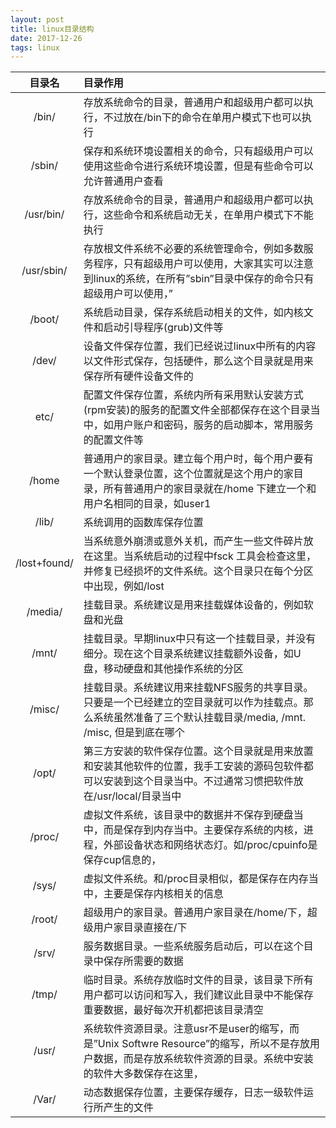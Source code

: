 ```yaml
---
layout: post
title: linux目录结构
date: 2017-12-26
tags: linux
---
```



|目录名         |目录作用|
|:-:            |:-|
|/bin/         |  存放系统命令的目录，普通用户和超级用户都可以执行，不过放在/bin下的命令在单用户模式下也可以执行|
|/sbin/        |  保存和系统环境设置相关的命令，只有超级用户可以使用这些命令进行系统环境设置，但是有些命令可以允许普通用户查看|
|/usr/bin/     |  存放系统命令的目录，普通用户和超级用户都可以执行，这些命令和系统启动无关，在单用户模式下不能执行|
|/usr/sbin/    |  存放根文件系统不必要的系统管理命令，例如多数服务程序，只有超级用户可以使用，大家其实可以注意到linux的系统，在所有”sbin”目录中保存的命令只有超级用户可以使用，”|sbin”目录中保存的命令所有用户都可以使用|
|/boot/        |  系统启动目录，保存系统启动相关的文件，如内核文件和启动引导程序(grub)文件等|
|/dev/         |  设备文件保存位置，我们已经说过linux中所有的内容以文件形式保存，包括硬件，那么这个目录就是用来保存所有硬件设备文件的|
|etc/          |  配置文件保存位置，系统内所有采用默认安装方式(rpm安装)的服务的配置文件全部都保存在这个目录当中，如用户账户和密码，服务的启动脚本，常用服务的配置文件等|
|/home         |  普通用户的家目录。建立每个用户时，每个用户要有一个默认登录位置，这个位置就是这个用户的家目录，所有普通用户的家目录就在/home 下建立一个和用户名相同的目录，如user1|的家目录就是/home/user1|
|/lib/         |  系统调用的函数库保存位置|
|/lost+found/  |  当系统意外崩溃或意外关机，而产生一些文件碎片放在这里。当系统启动的过程中fsck 工具会检查这里， 并修复已经损坏的文件系统。这个目录只在每个分区中出现，例如/lost|+found 就是根分区的备份恢复目录，/boot/lost+found就是/boot分区的备份恢复目录|
|/media/       |  挂载目录。系统建议是用来挂载媒体设备的，例如软盘和光盘|
|/mnt/         |  挂载目录。早期linux中只有这一个挂载目录，并没有细分。现在这个目录系统建议挂载额外设备，如U盘，移动硬盘和其他操作系统的分区|
|/misc/        |  挂载目录。系统建议用来挂载NFS服务的共享目录。只要是一个已经建立的空目录就可以作为挂载点。那么系统虽然准备了三个默认挂载目录/media,  /mnt.   /misc, 但是到底在哪个|目录中挂载什么设备都可以由管理员自己决定。|
|/opt/         |  第三方安装的软件保存位置。这个目录就是用来放置和安装其他软件的位置，我手工安装的源码包软件都可以安装到这个目录当中。不过通常习惯把软件放在/usr/local/目录当中|
|/proc/        |  虚拟文件系统，该目录中的数据并不保存到硬盘当中，而是保存到内存当中。主要保存系统的内核，进程，外部设备状态和网络状态灯。如/proc/cpuinfo是保存cup信息的，|/proc/devices是保存网络协议信息的|
|/sys/         |  虚拟文件系统。和/proc目录相似，都是保存在内存当中，主要是保存内核相关的信息|
|/root/        |  超级用户的家目录。普通用户家目录在/home/下，超级用户家目录直接在/下|
|/srv/         |  服务数据目录。一些系统服务启动后，可以在这个目录中保存所需要的数据|
|/tmp/         |  临时目录。系统存放临时文件的目录，该目录下所有用户都可以访问和写入，我们建议此目录中不能保存重要数据，最好每次开机都把该目录清空|
|/usr/         |  系统软件资源目录。注意usr不是user的缩写，而是”Unix Softwre Resource”的缩写，所以不是存放用户数据，而是存放系统软件资源的目录。系统中安装的软件大多数保存在这里，|所以除了/usr/bin/和/usr/sbin/这两个目录|
|/Var/         |  动态数据保存位置，主要保存缓存，日志一级软件运行所产生的文件|
 
 
 
 
 

